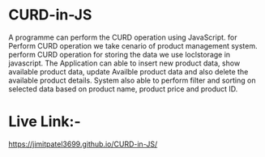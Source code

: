 # CURD-in-JS
A programme can perform the CURD operation using JavaScript.
for Perform CURD operation we take cenario of product management system.
perform CURD operation for storing the data we use loclstorage in javascript.
The Application can able to insert new product data, show available product data, update Availble product data and also delete the available product details.
System also able to perform filter and sorting on selected data based on product name, product price and product ID.

Live Link:-
=============
https://jimitpatel3699.github.io/CURD-in-JS/
